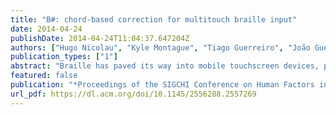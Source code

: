 ```yaml
---
title: "B#: chord-based correction for multitouch braille input"
date: 2014-04-24
publishDate: 2014-04-24T11:04:37.647204Z
authors: ["Hugo Nicolau", "Kyle Montague", "Tiago Guerreiro", "João Guerreiro", "Vicki L Hanson"]
publication_types: ["1"]
abstract: "Braille has paved its way into mobile touchscreen devices, providing faster text input for blind people. This advantage comes at the cost of accuracy, as chord typing over a flat surface has proven to be highly error prone. A misplaced finger on the screen translates into a different or unrecognized character. However, the chord itself gathers information that can be leveraged to improve input performance. We present B#, a novel correction system for multitouch Braille input that uses chords as the atomic unit of information rather than characters. Experimental results on data collected from 11 blind people revealed that B# is effective in correcting errors at character-level, thus providing opportunities for instant corrections of unrecognized chords; and at word-level, where it outperforms a popular spellchecker by providing correct suggestions for 72% of incorrect words (against 38%). We finish with implications for designing chord-based correction system and avenues for future work."
featured: false
publication: "*Proceedings of the SIGCHI Conference on Human Factors in Computing Systems*"
url_pdf: https://dl.acm.org/doi/10.1145/2556288.2557269
---
```


